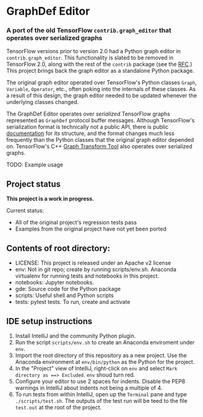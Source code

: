 # GraphDef Editor
### A port of the old TensorFlow `contrib.graph_editor` that operates over serialized graphs

TensorFlow versions prior to version 2.0 had a Python graph editor in
`contrib.graph_editor`. This functionality is slated to be removed in 
TensorFlow 2.0, along with the rest of the `contrib` package (see the 
[RFC](https://github.com/tensorflow/community/blob/master/rfcs/20180907-contrib-sunset.md).)
This project brings back the graph editor as a standalone Python package.

The original graph editor operated over TensorFlow's Python classes `Graph`,
`Variable`, `Operator`, etc., often poking into the internals of these classes. 
As a result of this design, the graph editor needed to be updated whenever the
underlying classes changed.

The GraphDef Editor operates over *serialized* TensorFlow graphs represented as
`GraphDef` protocol buffer messages. Although TensorFlow's serialization format 
is technically not a public API, there is public 
[documentation](https://www.tensorflow.org/guide/extend/model_files) 
for its structure, and the format changes much less frequently than the Python 
classes that the original graph editor depended on. TensorFlow's C++ 
[Graph Transform Tool](https://github.com/tensorflow/tensorflow/blob/master/tensorflow/tools/graph_transforms/README.md)
also operates over serialized graphs.

TODO: Example usage

## Project status

**This project is a work in progress.**

Current status:

* All of the original project's regression tests pass
* Examples from the original project have not yet been ported

## Contents of root directory:

* LICENSE: This project is released under an Apache v2 license
* env: Not in git repo; create by running scripts/env.sh. Anaconda virtualenv
  for running tests and notebooks in this project.
* notebooks: Jupyter notebooks.
* gde: Source code for the Python package
* scripts: Useful shell and Python scripts
* tests: pytest tests. To run, create and activate

## IDE setup instructions

1. Install IntelliJ and the community Python plugin.
2. Run the script `scripts/env.sh` to create an Anaconda enviroment under `env`.
3. Import the root directory of this repository as a new project.
   Use the Anaconda environment at `env/bin/python` as the Python for
   the project.
4. In the "Project" view of IntelliJ, right-click on `env` and select 
   `Mark directory as ==> Excluded`. `env` shoud turn red.
5. Configure your editor to use 2 spaces for indents. Disable the PEP8 warnings
   in IntelliJ about indents not being a multiple of 4.
6. To run tests from within IntelliJ, open up the `Terminal` pane and type
   `./scripts/test.sh`. The outputs of the test run will be teed to the file
   `test.out` at the root of the project.




